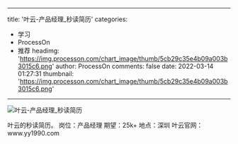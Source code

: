 
---
title: '叶云-产品经理_秒读简历'
categories: 
 - 学习
 - ProcessOn
 - 推荐
headimg: 'https://img.processon.com/chart_image/thumb/5cb29c35e4b09a003b3015c6.png'
author: ProcessOn
comments: false
date: 2022-03-14 01:27:31
thumbnail: 'https://img.processon.com/chart_image/thumb/5cb29c35e4b09a003b3015c6.png'
---

<div>   
<img class="thumb" alt="叶云-产品经理_秒读简历" src="https://img.processon.com/chart_image/thumb/5cb29c35e4b09a003b3015c6.png" referrerpolicy="no-referrer">
<p>叶云的秒读简历。
岗位：产品经理
期望：25k+
地点：深圳
叶云官网：www.yy1990.com</p>  
</div>
            